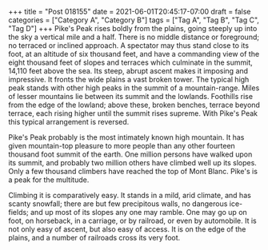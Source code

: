 +++
title = "Post 018155"
date = 2021-06-01T20:45:17-07:00
draft = false
categories = ["Category A", "Category B"]
tags = ["Tag A", "Tag B", "Tag C", "Tag D"]
+++
Pike's Peak rises boldly from the plains, going steeply up into the sky a vertical mile and a half. There is no middle distance or foreground; no terraced or inclined approach. A spectator may thus stand close to its foot, at an altitude of six thousand feet, and have a commanding view of the eight thousand feet of slopes and terraces which culminate in the summit, 14,110 feet above the sea. Its steep, abrupt ascent makes it imposing and impressive. It fronts the wide plains a vast broken tower. The typical high peak stands with other high peaks in the summit of a mountain-range. Miles of lesser mountains lie between its summit and the lowlands. Foothills rise from the edge of the lowland; above these, broken benches, terrace beyond terrace, each rising higher until the summit rises supreme. With Pike's Peak this typical arrangement is reversed.

Pike's Peak probably is the most intimately known high mountain. It has given mountain-top pleasure to more people than any other fourteen thousand foot summit of the earth. One million persons have walked upon its summit, and probably two million others have climbed well up its slopes. Only a few thousand climbers have reached the top of Mont Blanc. Pike's is a peak for the multitude.

Climbing it is comparatively easy. It stands in a mild, arid climate, and has scanty snowfall; there are but few precipitous walls, no dangerous ice-fields; and up most of its slopes any one may ramble. One may go up on foot, on horseback, in a carriage, or by railroad, or even by automobile. It is not only easy of ascent, but also easy of access. It is on the edge of the plains, and a number of railroads cross its very foot.
